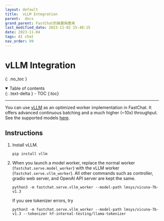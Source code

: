 ```yaml
---
layout: default
title:  vLLM Integration
parent:  docs
grand_parent: FastChat的裝置與應用
last_modified_date: 2023-11-02 15:48:15
date: 2023-11-04
tags: AI chat
nav_order: 99
---
```


# vLLM Integration
{: .no_toc }

<details open markdown="block">
  <summary>
    Table of contents
  </summary>
  {: .text-delta }
- TOC
{:toc}
</details>

---

You can use [vLLM](https://vllm.ai/) as an optimized worker implementation in FastChat.
It offers advanced continuous batching and a much higher (~10x) throughput.
See the supported models [here](https://vllm.readthedocs.io/en/latest/models/supported_models.html).

## Instructions

1. Install vLLM.
    ```
    pip install vllm
    ```

2. When you launch a model worker, replace the normal worker (`fastchat.serve.model_worker`) with the vLLM worker (`fastchat.serve.vllm_worker`). All other commands such as controller, gradio web server, and OpenAI API server are kept the same.
   ```
   python3 -m fastchat.serve.vllm_worker --model-path lmsys/vicuna-7b-v1.3
   ```

   If you see tokenizer errors, try
   ```
   python3 -m fastchat.serve.vllm_worker --model-path lmsys/vicuna-7b-v1.3 --tokenizer hf-internal-testing/llama-tokenizer
   ```
